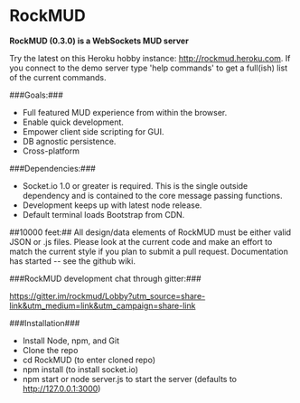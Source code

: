 RockMUD
===============================

**RockMUD (0.3.0) is a WebSockets MUD server**

Try the latest on this Heroku hobby instance: http://rockmud.heroku.com. If you connect to the demo server type 'help commands' to get a full(ish) list of the current commands.

###Goals:###
* Full featured MUD experience from within the browser.
* Enable quick development.
* Empower client side scripting for GUI.
* DB agnostic persistence.
* Cross-platform

###Dependencies:###
* Socket.io 1.0 or greater is required. This is the single outside dependency and is contained to the core message passing functions.
* Development keeps up with latest node release.
* Default terminal loads Bootstrap from CDN.

##10000 feet:##
All design/data elements of RockMUD must be either valid JSON or .js files. Please look at the current code and make an effort to match the current style if you plan to submit a pull request. Documentation has started -- see the github wiki.

###RockMUD development chat through gitter:###

https://gitter.im/rockmud/Lobby?utm_source=share-link&utm_medium=link&utm_campaign=share-link

###Installation###
* Install Node, npm, and Git
* Clone the repo
* cd RockMUD (to enter cloned repo)
* npm install (to install socket.io)
* npm start or node server.js to start the server (defaults to http://127.0.0.1:3000)
